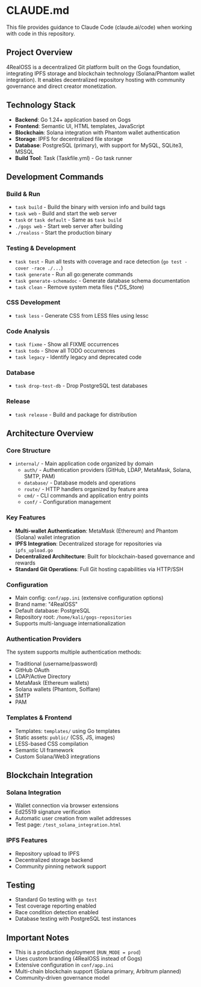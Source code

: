 # CLAUDE.md

This file provides guidance to Claude Code (claude.ai/code) when working with code in this repository.

## Project Overview

4RealOSS is a decentralized Git platform built on the Gogs foundation, integrating IPFS storage and blockchain technology (Solana/Phantom wallet integration). It enables decentralized repository hosting with community governance and direct creator monetization.

## Technology Stack

- **Backend**: Go 1.24+ application based on Gogs
- **Frontend**: Semantic UI, HTML templates, JavaScript
- **Blockchain**: Solana integration with Phantom wallet authentication
- **Storage**: IPFS for decentralized file storage
- **Database**: PostgreSQL (primary), with support for MySQL, SQLite3, MSSQL
- **Build Tool**: Task (Taskfile.yml) - Go task runner

## Development Commands

### Build & Run
- `task build` - Build the binary with version info and build tags
- `task web` - Build and start the web server
- `task` or `task default` - Same as `task build`
- `./gogs web` - Start web server after building
- `./realoss` - Start the production binary

### Testing & Development
- `task test` - Run all tests with coverage and race detection (`go test -cover -race ./...`)
- `task generate` - Run all go:generate commands
- `task generate-schemadoc` - Generate database schema documentation
- `task clean` - Remove system meta files (*.DS_Store)

### CSS Development
- `task less` - Generate CSS from LESS files using lessc

### Code Analysis
- `task fixme` - Show all FIXME occurrences
- `task todo` - Show all TODO occurrences  
- `task legacy` - Identify legacy and deprecated code

### Database
- `task drop-test-db` - Drop PostgreSQL test databases

### Release
- `task release` - Build and package for distribution

## Architecture Overview

### Core Structure
- `internal/` - Main application code organized by domain
  - `auth/` - Authentication providers (GitHub, LDAP, MetaMask, Solana, SMTP, PAM)
  - `database/` - Database models and operations
  - `route/` - HTTP handlers organized by feature area
  - `cmd/` - CLI commands and application entry points
  - `conf/` - Configuration management

### Key Features
- **Multi-wallet Authentication**: MetaMask (Ethereum) and Phantom (Solana) wallet integration
- **IPFS Integration**: Decentralized storage for repositories via `ipfs_upload.go`
- **Decentralized Architecture**: Built for blockchain-based governance and rewards
- **Standard Git Operations**: Full Git hosting capabilities via HTTP/SSH

### Configuration
- Main config: `conf/app.ini` (extensive configuration options)
- Brand name: "4RealOSS" 
- Default database: PostgreSQL
- Repository root: `/home/kali/gogs-repositories`
- Supports multi-language internationalization

### Authentication Providers
The system supports multiple authentication methods:
- Traditional (username/password)
- GitHub OAuth
- LDAP/Active Directory
- MetaMask (Ethereum wallets)
- Solana wallets (Phantom, Solflare)
- SMTP
- PAM

### Templates & Frontend
- Templates: `templates/` using Go templates
- Static assets: `public/` (CSS, JS, images)
- LESS-based CSS compilation
- Semantic UI framework
- Custom Solana/Web3 integrations

## Blockchain Integration

### Solana Integration
- Wallet connection via browser extensions
- Ed25519 signature verification
- Automatic user creation from wallet addresses
- Test page: `/test_solana_integration.html`

### IPFS Features
- Repository upload to IPFS
- Decentralized storage backend
- Community pinning network support

## Testing

- Standard Go testing with `go test`
- Test coverage reporting enabled
- Race condition detection enabled
- Database testing with PostgreSQL test instances

## Important Notes

- This is a production deployment (`RUN_MODE = prod`)
- Uses custom branding (4RealOSS instead of Gogs)
- Extensive configuration in `conf/app.ini`
- Multi-chain blockchain support (Solana primary, Arbitrum planned)
- Community-driven governance model
